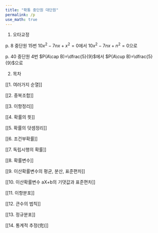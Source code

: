 ```yaml
---
title: "확통 중단원 대단원"
permalink: /p
use_math: true
---
```


1. 오타교정

p. 8 중단원 15번 $10 x^2-7 nx+x^2=0$에서 $10 x^2-7 nx+n^2=0$으로

p. 40 중단원 4번 $P(A\cap B)=\dfrac{5}{9}$에서 $P(A\cup B)=\dfrac{5}{9}$으로


2. 목차

[[1. 여러가지 순열]]


[[2. 중복조합]]


[[3. 이항정리]]


[[4. 확률의 뜻]]


[[5. 확률의 덧셈정리]]


[[6. 조건부확률]]


[[7. 독립시행의 확률]]


[[8. 확률변수]]


[[9. 이산확률변수의 평균, 분산, 표준편차]]


[[10. 이산확률변수 aX+b의 기댓값과 표준편차]]


[[11. 이항분포]]


[[12. 큰수의 법칙]]


[[13. 정규분포]]


[[14. 통계적 추정(完)]]
